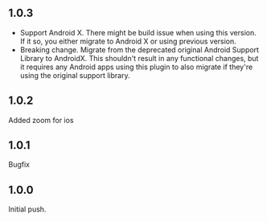 ## 1.0.3

* Support Android X. There might be build issue when using this version. If it so, you either migrate to Android X or using previous version. 
* Breaking change. Migrate from the deprecated original Android Support Library to AndroidX. This shouldn't result in any functional changes, but it requires any Android apps using this plugin to also migrate if they're using the original support library.

## 1.0.2
Added zoom for ios

## 1.0.1
Bugfix

## 1.0.0
Initial push.
